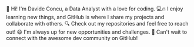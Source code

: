 👋 Hi! I'm Davide Concu, a Data Analyst with a love for coding.
💻🔥 I enjoy learning new things, and GitHub is where I share my projects and collaborate with others.
🔍 Check out my repositories and feel free to reach out!
😄 I'm always up for new opportunities and challenges.
🚀 Can't wait to connect with the awesome dev community on GitHub!

<!---
DavideConcu/DavideConcu is a ✨ special ✨ repository because its `README.md` (this file) appears on your GitHub profile.
You can click the Preview link to take a look at your changes.
--->
